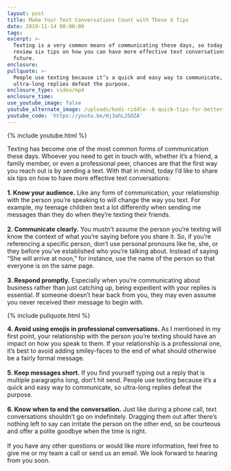 ```yaml
---
layout: post
title: Make Your Text Conversations Count with These 6 Tips
date: 2019-11-14 00:00:00
tags:
excerpt: >-
  Texting is a very common means of communicating these days, so today let’s
  review six tips on how you can have more effective text conversations in the
  future.
enclosure:
pullquote: >-
  People use texting because it’s a quick and easy way to communicate, so
  ultra-long replies defeat the purpose.
enclosure_type: video/mp4
enclosure_time:
use_youtube_image: false
youtube_alternate_image: /uploads/kodi-riddle--6-quick-tips-for-better-text-conversations-youtube.jpg
youtube_code: 'https://youtu.be/Hj3ahLJSOZA'
---
```


{% include youtube.html %}

Texting has become one of the most common forms of communication these days. Whoever you need to get in touch with, whether it’s a friend, a family member, or even a professional peer, chances are that the first way you reach out is by sending a text. With that in mind, today I’d like to share six tips on how to have more effective text conversations:&nbsp;<br><br>**1\. Know your audience.** Like any form of communication, your relationship with the person you’re speaking to will change the way you text. For example, my teenage children text a lot differently when sending me messages than they do when they’re texting their friends.&nbsp;<br><br>**2\. Communicate clearly.** You mustn’t assume the person you’re texting will know the context of what you’re saying before you share it. So, if you’re referencing a specific person, don’t use personal pronouns like he, she, or they before you’ve established who you’re talking about. Instead of saying “She will arrive at noon,” for instance, use the name of the person so that everyone is on the same page.&nbsp;<br><br>**3\. Respond promptly.** Especially when you’re communicating about business rather than just catching up, being expedient with your replies is essential. If someone doesn’t hear back from you, they may even assume you never received their message to begin with.&nbsp;

{% include pullquote.html %}

**4\. Avoid using emojis in professional conversations.** As I mentioned in my first point, your relationship with the person you’re texting should have an impact on how you speak to them. If your relationship is a professional one, it’s best to avoid adding smiley-faces to the end of what should otherwise be a fairly formal message.&nbsp;<br><br>**5\. Keep messages short.** If you find yourself typing out a reply that is multiple paragraphs long, don’t hit send. People use texting because it’s a quick and easy way to communicate, so ultra-long replies defeat the purpose.&nbsp;<br><br>**6\. Know when to end the conversation.** Just like during a phone call, text conversations shouldn’t go on indefinitely. Dragging them out after there’s nothing left to say can irritate the person on the other end, so be courteous and offer a polite goodbye when the time is right.&nbsp;<br><br>If you have any other questions or would like more information, feel free to give me or my team a call or send us an email. We look forward to hearing from you soon.